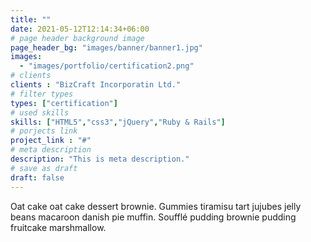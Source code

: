 ```yaml
---
title: ""
date: 2021-05-12T12:14:34+06:00
# page header background image
page_header_bg: "images/banner/banner1.jpg"
images: 
  - "images/portfolio/certification2.png"
# clients
clients : "BizCraft Incorporatin Ltd."
# filter types
types: ["certification"]
# used skills
skills: ["HTML5","css3","jQuery","Ruby & Rails"]
# porjects link
project_link : "#"
# meta description
description: "This is meta description."
# save as draft
draft: false
---
```


Oat cake oat cake dessert brownie. Gummies tiramisu tart jujubes jelly beans macaroon danish pie muffin. Soufflé pudding brownie pudding fruitcake marshmallow.